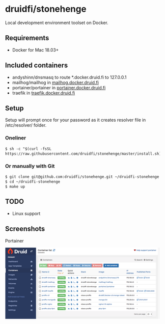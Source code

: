 # druidfi/stonehenge

Local development environment toolset on Docker.

## Requirements

- Docker for Mac 18.03+

## Included containers

- andyshinn/dnsmasq to route *.docker.druid.fi to 127.0.0.1
- mailhog/mailhog in [mailhog.docker.druid.fi](http://mailhog.docker.druid.fi)
- portainer/portainer in [portainer.docker.druid.fi](http://portainer.docker.druid.fi)
- traefik in [traefik.docker.druid.fi](http://traefik.docker.druid.fi)

## Setup

Setup will prompt once for your password as it creates resolver file in /etc/resolver/ folder.

### Oneliner

```
$ sh -c "$(curl -fsSL https://raw.githubusercontent.com/druidfi/stonehenge/master/install.sh)"
```

### Or manually with Git

```
$ git clone git@github.com:druidfi/stonehenge.git ~/druidfi-stonehenge
$ cd ~/druidfi-stonehenge
$ make up
```

## TODO

- Linux support

## Screenshots

Portainer

![alt text](portainer_screenshot.png "Portainer screenshot")
